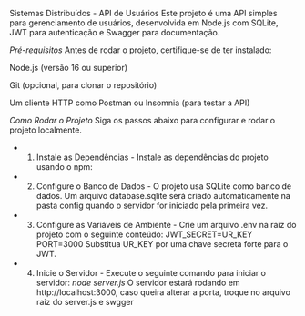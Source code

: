 
Sistemas Distribuídos - API de Usuários
Este projeto é uma API simples para gerenciamento de usuários, desenvolvida em Node.js com SQLite, JWT para autenticação e Swagger para documentação.

*Pré-requisitos*
Antes de rodar o projeto, certifique-se de ter instalado:

Node.js (versão 16 ou superior)

Git (opcional, para clonar o repositório)

Um cliente HTTP como Postman ou Insomnia (para testar a API)

*Como Rodar o Projeto*
Siga os passos abaixo para configurar e rodar o projeto localmente.


- 1. Instale as Dependências -
Instale as dependências do projeto usando o npm:

- 2. Configure o Banco de Dados -
O projeto usa SQLite como banco de dados. Um arquivo database.sqlite será criado automaticamente na pasta config quando o servidor for iniciado pela primeira vez.

- 3. Configure as Variáveis de Ambiente -
Crie um arquivo .env na raiz do projeto com o seguinte conteúdo:
JWT_SECRET=UR_KEY
PORT=3000
Substitua UR_KEY por uma chave secreta forte para o JWT.

- 4. Inicie o Servidor -
Execute o seguinte comando para iniciar o servidor:
*node server.js*
O servidor estará rodando em http://localhost:3000, caso queira alterar a porta, troque no arquivo raiz do server.js e swgger